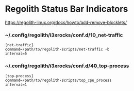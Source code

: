 # Regolith Status Bar Indicators
https://regolith-linux.org/docs/howto/add-remove-blocklets/

### ~/.config/regolith/i3xrocks/conf.d/10_net-traffic

```
[net-traffic]
command=/path/to/regolith-scripts/net-traffic -b
interval=5
```

### ~/.config/regolith/i3xrocks/conf.d/40_top-process

```
[top-process]
command=/path/to/regolith-scripts/top_cpu_process
interval=1
```
